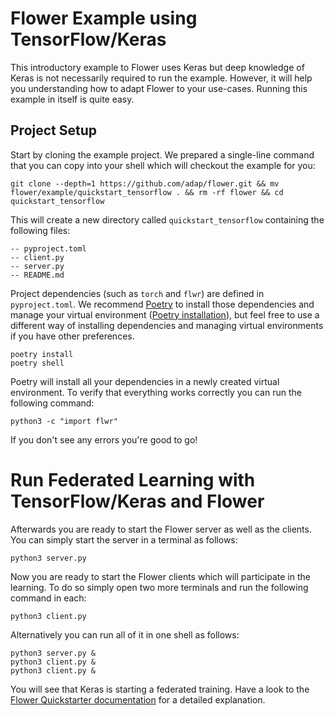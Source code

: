 # Flower Example using TensorFlow/Keras

This introductory example to Flower uses Keras but deep knowledge of Keras is not necessarily required to run the example. However, it will help you understanding how to adapt Flower to your use-cases.
Running this example in itself is quite easy.

## Project Setup

Start by cloning the example project. We prepared a single-line command that you can copy into your shell which will checkout the example for you:

```shell
git clone --depth=1 https://github.com/adap/flower.git && mv flower/example/quickstart_tensorflow . && rm -rf flower && cd quickstart_tensorflow
```

This will create a new directory called `quickstart_tensorflow` containing the following files:

```shell
-- pyproject.toml
-- client.py
-- server.py
-- README.md
```

Project dependencies (such as `torch` and `flwr`) are defined in `pyproject.toml`. We recommend [Poetry](https://python-poetry.org/docs/) to install those dependencies and manage your virtual environment ([Poetry installation](https://python-poetry.org/docs/#installation)), but feel free to use a different way of installing dependencies and managing virtual environments if you have other preferences.

```shell
poetry install
poetry shell
```

Poetry will install all your dependencies in a newly created virtual environment. To verify that everything works correctly you can run the following command:

```shell
python3 -c "import flwr"
```

If you don't see any errors you're good to go!

# Run Federated Learning with TensorFlow/Keras and Flower

Afterwards you are ready to start the Flower server as well as the clients. You can simply start the server in a terminal as follows:

```shell
python3 server.py
```

Now you are ready to start the Flower clients which will participate in the learning. To do so simply open two more terminals and run the following command in each:

```shell
python3 client.py
```

Alternatively you can run all of it in one shell as follows:

```shell
python3 server.py &
python3 client.py &
python3 client.py &
```

You will see that Keras is starting a federated training. Have a look to the [Flower Quickstarter documentation](https://flower.dev/docs/quickstart_tensorflow.html) for a detailed explanation.
